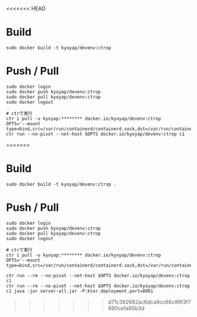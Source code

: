 <<<<<<< HEAD
# Build
```shell
sudo docker build -t kyoyap/devenv:ctrop
```

# Push / Pull
```shell
sudo docker login
sudo docker push kyoyap/devenv:ctrop
sudo docker pull kyoyap/devenv:ctrop
sudo docker logout
```

```shell
# ctrで実行
ctr i pull -u kyoyap:******** docker.io/kyoyap/devenv:ctrop
OPTS='--mount type=bind,src=/var/run/containerd/containerd.sock,dst=/var/run/containerd/containerd.sock,options=rbind:rw'
ctr run --no-pivot --net-host $OPTS docker.io/kyoyap/devenv:ctrop c1
```
=======
# Build
```shell
sudo docker build -t kyoyap/devenv:ctrop .
```

# Push / Pull
```shell
sudo docker login
sudo docker push kyoyap/devenv:ctrop
sudo docker pull kyoyap/devenv:ctrop
sudo docker logout
```

```shell
# ctrで実行
ctr i pull -u kyoyap:******** docker.io/kyoyap/devenv:ctrop
OPTS='--mount type=bind,src=/var/run/containerd/containerd.sock,dst=/var/run/containerd/containerd.sock,options=rbind:rw'

ctr run --rm --no-pivot --net-host $OPTS docker.io/kyoyap/devenv:ctrop c1
ctr run --rm --no-pivot --net-host $OPTS docker.io/kyoyap/devenv:ctrop c1 java -jar server-all.jar -P:ktor.deployment.port=8081
```
>>>>>>> d71c382682ac6dca9cc66c99f3f7890ce1a80b3d
